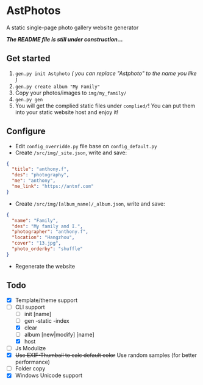# AstPhotos
A static single-page photo gallery website generator

***The README file is still under construction...***

## Get started
1. `gen.py init Astphoto` *( you can replace "Astphoto" to the name you like )*
1. `gen.py create album "My Family"`
1. Copy your photos/images to `img/my_family/`
1. `gen.py gen`
1. You will get the complied static files under `complied/`! You can put them into your static website host and enjoy it!

## Configure
- Edit `config_overridde.py` file base on `config_default.py`
- Create `/src/img/_site.json`, write and save:
```json
{
  "title": "anthony.f",
  "des": "photography",
  "me": "anthony",
  "me_link": "https://antnf.com"
}
```
- Create `/src/img/[album_name]/_album.json`, write and save:
```json
{
  "name": "Family",
  "des": "My family and I.",
  "photographer": "anthony.f",
  "location": "Hangzhou",
  "cover": "13.jpg",
  "photo_orderby": "shuffle"
}
```
- Regenerate the website

## Todo
- [x] Template/theme support
- [ ] CLI support
  - [ ] init [name]
  - [ ] gen -static -index
  - [x] clear
  - [ ] album [new|modify] [name]
  - [x] host
- [ ] Js Modulize
- [x] ~~Use EXIF-Thumbail to calc default color~~ Use random samples (for better performance)
- [ ] Folder copy
- [x] Windows Unicode support
